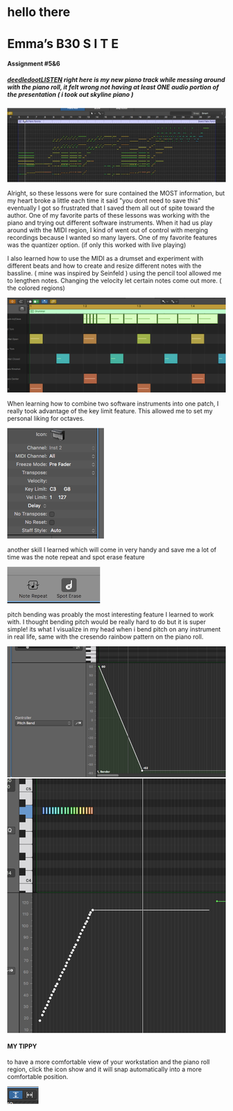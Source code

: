 # hello there 

# Emma’s B30 S I T E

#### Assignment #5&6
##### [deedledootLISTEN](audio/planydaddy.mp3)  right here is my new piano track while messing around with the piano roll, it felt wrong not having at least ONE audio portion of the presentation ( i took out skyline piano )

![Overview Screendhot](/images/pianoroll.png)

  Alright, so these lessons were for sure contained the MOST information, but my heart broke a little each time it said "you dont need to save this" eventually I got so frustrated that I saved them all out of spite toward the author. 
      One of my favorite parts of these lessons was working with the piano and trying out different software instruments. When it had us play around with the MIDI region, I kind of went out of control with merging recordings because I wanted so many layers. One of my favorite features was the quantizer option. (if only this worked with live playing) 
 
 
     
   I also learned how to use the MIDI as a drumset and experiment with different beats and how to create and resize different notes with the bassline. ( mine was inspired by Seinfeld ) using the pencil tool allowed me to lengthen notes. Changing the velocity let certain notes come out more. ( the colored regions)

![colors](/images/velocitylevels.png)
      
When learning how to combine two software instruments into one patch, I really took advantage of the key limit feature. This allowed me to set my personal liking for octaves.


![keys](/images/keylimit.png)
      
another skill I learned which will come in very handy and save me a lot of time was the note repeat and spot erase feature

![note](/images/noterepeateearase.png)
      
pitch bending was proably the most interesting feature I learned to work with. I thought bending pitch would be really hard to do but it is super simple! its what I visualize in my head when i bend pitch on any instrument in real life, same with the cresendo rainbow pattern on the piano roll.

![uhh](/images/pitchbend.png)       ![rain](/images/rainbowcres.png)
      
      
  
      
      
#### MY TIPPY
      
   to have a more comfortable view of your workstation and the piano roll region, click the icon show and it will snap automatically into a more comfortable position.
     
![icon](/images/comfortableview.png)
